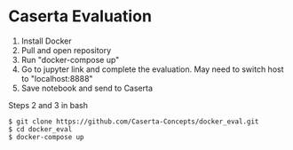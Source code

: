 # Caserta Evaluation

1. Install Docker
2. Pull and open repository
3. Run "docker-compose up"
4. Go to jupyter link and complete the evaluation. May need to switch host to "localhost:8888"
5. Save notebook and send to Caserta

Steps 2 and 3 in bash
```
$ git clone https://github.com/Caserta-Concepts/docker_eval.git
$ cd docker_eval
$ docker-compose up
```